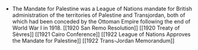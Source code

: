 - The Mandate for Palestine was a League of Nations mandate for British administration of the territories of Palestine and Transjordan, both of which had been conceded by the Ottoman Empire following the end of World War I in 1918.
[[1920 San Remo Resolution]]
[[1920 Treaty of Sèvres]]
[[1921 Cairo Conference]]
[[1922 League of Nations Approves the Mandate for Palestine]]
[[1922 Trans-Jordan Memorandum]]